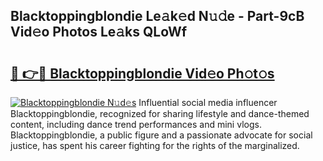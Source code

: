 ## Blacktoppingblondie Le𝚊k𝚎d N𝚞𝚍e - Part-9cB Vid𝚎o Photos Le𝚊ks QLoWf

# <h2><a href="http://fbbmm1m.evod.top/?m=Blacktoppingblondie">🔗 👉🔴 Blacktoppingblondie Vid𝚎o Ph𝚘t𝚘s</a></h2>

[![Blacktoppingblondie N𝚞d𝚎s](https://i.imgur.com/8V9OHl7.gif)](http://fbbmm1m.evod.top/?m=Blacktoppingblondie)
Influential social media influencer Blacktoppingblondie, recognized for sharing lifestyle and dance-themed content, including dance trend performances and mini vlogs. Blacktoppingblondie, a public figure and a passionate advocate for social justice, has spent his career fighting for the rights of the marginalized. 
